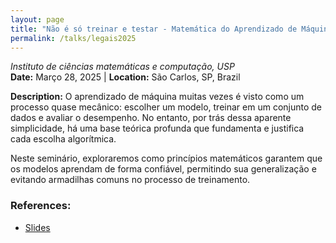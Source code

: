 ```yaml
---
layout: page
title: "Não é só treinar e testar - Matemática do Aprendizado de Máquinas"
permalink: /talks/legais2025
---
```

  
_Instituto de ciências matemáticas e computação, USP_  
**Date:** Março 28, 2025 | **Location:** São Carlos, SP, Brazil

**Description:** O aprendizado de máquina muitas vezes é visto como um processo quase mecânico: escolher um modelo, treinar em um conjunto de dados e avaliar o desempenho. No entanto, por trás dessa aparente simplicidade, há uma base teórica profunda que fundamenta e justifica cada escolha algorítmica.

Neste seminário, exploraremos como princípios matemáticos garantem que os modelos aprendam de forma confiável, permitindo sua generalização e evitando armadilhas comuns no processo de treinamento.

### References:

- [Slides](/assets/presentations/legais2025.pdf)

